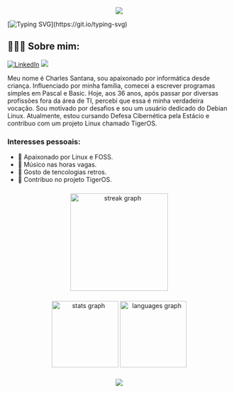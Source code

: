 <p align="center">
  <img aling="center" src="https://user-images.githubusercontent.com/74038190/212284115-f47cd8ff-2ffb-4b04-b5bf-4d1c14c0247f.gif">
</p>

[![Typing SVG](https://readme-typing-svg.demolab.com?font=Fira+Code&pause=1000&color=F7F7F7&background=000000&width=435&lines=%F0%9F%91%8B+Seja+bem+vindo(a%2Fe)+!)](https://git.io/typing-svg)


## 🧑🏽‍💻 Sobre mim:
[![LinkedIn](https://img.shields.io/badge/LinkedIn-0077B5?style=flat-square&logo=linkedin&logoColor=white)](https://www.linkedin.com/in/charlesstna/)
![](https://komarev.com/ghpvc/?username=selrahcsanl&style=flat-square)

Meu nome é Charles Santana, sou apaixonado por informática desde criança. Influenciado por minha família, comecei a escrever programas simples em Pascal e Basic. Hoje, aos 36 anos, após passar por diversas profissões fora da área de TI, percebi que essa é minha verdadeira vocação. Sou motivado por desafios e sou um usuário dedicado do Debian Linux. Atualmente, estou cursando Defesa Cibernética pela Estácio e contribuo com um projeto Linux chamado TigerOS.

###  Interesses pessoais:

- 🐧 Apaixonado por Linux e FOSS.
- 🎸 Músico nas horas vagas.
- 💾 Gosto de tencologias retros.
- 🐯 Contribuo no projeto TigerOS.

###
<div align="center">
  <img src="https://streak-stats.demolab.com?user=selrahcsan&locale=pt-br&mode=daily&theme=dark&hide_border=false&border_radius=5&order=3" height="220" alt="streak graph"  />
</div>

###

<div align="center">
  <img src="https://github-readme-stats.vercel.app/api?username=selrahcsan&hide_title=false&hide_rank=false&show_icons=true&include_all_commits=true&count_private=true&disable_animations=false&theme=dark&locale=pt-br&hide_border=false&order=1" height="150" alt="stats graph"  />
  <img src="https://github-readme-stats.vercel.app/api/top-langs?username=selrahcsan&locale=pt-br&hide_title=false&layout=compact&card_width=320&langs_count=5&theme=dark&hide_border=false&order=2" height="150" alt="languages graph"  />
</div>

###

<p align="center">
  <img aling="center" src="https://user-images.githubusercontent.com/74038190/212284115-f47cd8ff-2ffb-4b04-b5bf-4d1c14c0247f.gif">
</p>
